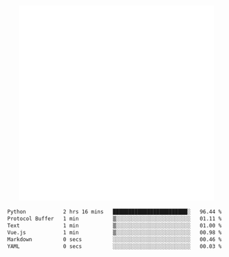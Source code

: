 <div align="center">
    <a href="https://konst.fish">
        <img src="https://raw.githubusercontent.com/konstfish/konstfish/master/fish.svg" alt="Logo" width="450"/>
    </a>
</div>

<!--START_SECTION:waka-->

```text
Python            2 hrs 16 mins   ████████████████████████░   96.44 %
Protocol Buffer   1 min           ▒░░░░░░░░░░░░░░░░░░░░░░░░   01.11 %
Text              1 min           ▒░░░░░░░░░░░░░░░░░░░░░░░░   01.00 %
Vue.js            1 min           ▒░░░░░░░░░░░░░░░░░░░░░░░░   00.98 %
Markdown          0 secs          ░░░░░░░░░░░░░░░░░░░░░░░░░   00.46 %
YAML              0 secs          ░░░░░░░░░░░░░░░░░░░░░░░░░   00.03 %
```

<!--END_SECTION:waka-->
